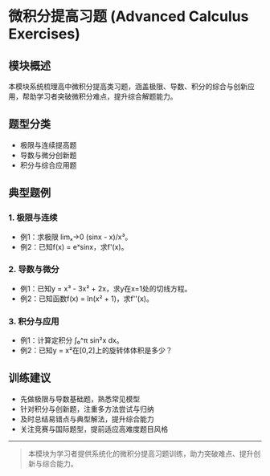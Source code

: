 # 微积分提高习题 (Advanced Calculus Exercises)

## 模块概述

本模块系统梳理高中微积分提高类习题，涵盖极限、导数、积分的综合与创新应用，帮助学习者突破微积分难点，提升综合解题能力。

## 题型分类

- 极限与连续提高题
- 导数与微分创新题
- 积分与综合应用题

## 典型题例

### 1. 极限与连续

- 例1：求极限 limₓ→0 (sinx - x)/x³。
- 例2：已知f(x) = eˣsinx，求f'(x)。

### 2. 导数与微分

- 例1：已知y = x³ - 3x² + 2x，求y在x=1处的切线方程。
- 例2：已知函数f(x) = ln(x² + 1)，求f''(x)。

### 3. 积分与应用

- 例1：计算定积分 ∫₀^π sin²x dx。
- 例2：已知y = x²在[0,2]上的旋转体体积是多少？

## 训练建议

- 先做极限与导数基础题，熟悉常见模型
- 针对积分与创新题，注重多方法尝试与归纳
- 及时总结易错点与典型解法，提升综合能力
- 关注竞赛与国际题型，提前适应高难度题目风格

---

> 本模块为学习者提供系统化的微积分提高习题训练，助力突破难点、提升创新与综合能力。
